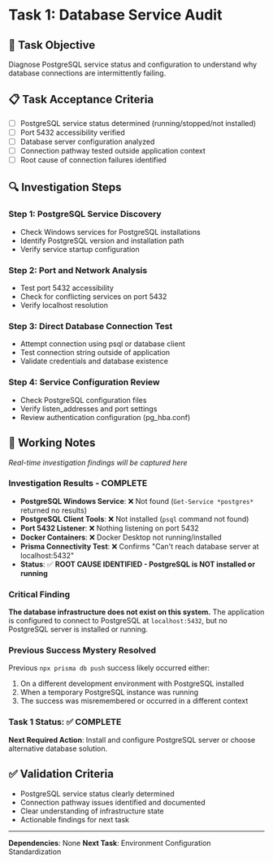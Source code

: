 # Task 1: Database Service Audit

## 🎯 Task Objective
Diagnose PostgreSQL service status and configuration to understand why database connections are intermittently failing.

## 📋 Task Acceptance Criteria
- [ ] PostgreSQL service status determined (running/stopped/not installed)
- [ ] Port 5432 accessibility verified
- [ ] Database server configuration analyzed
- [ ] Connection pathway tested outside application context
- [ ] Root cause of connection failures identified

## 🔍 Investigation Steps

### Step 1: PostgreSQL Service Discovery
- Check Windows services for PostgreSQL installations
- Identify PostgreSQL version and installation path
- Verify service startup configuration

### Step 2: Port and Network Analysis
- Test port 5432 accessibility
- Check for conflicting services on port 5432
- Verify localhost resolution

### Step 3: Direct Database Connection Test
- Attempt connection using psql or database client
- Test connection string outside of application
- Validate credentials and database existence

### Step 4: Service Configuration Review
- Check PostgreSQL configuration files
- Verify listen_addresses and port settings
- Review authentication configuration (pg_hba.conf)

## 📝 Working Notes
*Real-time investigation findings will be captured here*

### Investigation Results - COMPLETE
- **PostgreSQL Windows Service**: ❌ Not found (`Get-Service *postgres*` returned no results)
- **PostgreSQL Client Tools**: ❌ Not installed (`psql` command not found)
- **Port 5432 Listener**: ❌ Nothing listening on port 5432
- **Docker Containers**: ❌ Docker Desktop not running/installed
- **Prisma Connectivity Test**: ❌ Confirms "Can't reach database server at localhost:5432"
- **Status**: ✅ **ROOT CAUSE IDENTIFIED - PostgreSQL is NOT installed or running**

### Critical Finding
**The database infrastructure does not exist on this system.** The application is configured to connect to PostgreSQL at `localhost:5432`, but no PostgreSQL server is installed or running.

### Previous Success Mystery Resolved
Previous `npx prisma db push` success likely occurred either:
1. On a different development environment with PostgreSQL installed
2. When a temporary PostgreSQL instance was running
3. The success was misremembered or occurred in a different context

### Task 1 Status: ✅ COMPLETE
**Next Required Action**: Install and configure PostgreSQL server or choose alternative database solution.

## ✅ Validation Criteria
- PostgreSQL service status clearly determined
- Connection pathway issues identified and documented
- Clear understanding of infrastructure state
- Actionable findings for next task

---
**Dependencies**: None
**Next Task**: Environment Configuration Standardization
